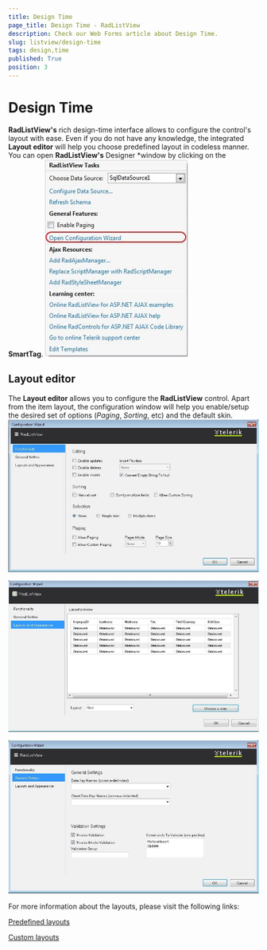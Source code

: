 ```yaml
---
title: Design Time
page_title: Design Time - RadListView
description: Check our Web Forms article about Design Time.
slug: listview/design-time
tags: design,time
published: True
position: 3
---
```


# Design Time



**RadListView's** rich design-time interface allows to configure the control's layout with ease. Even if you do not have any knowledge, the integrated **Layout editor** will help you choose predefined layout in codeless manner. You can open **RadListView's** Designer *window by clicking on the **SmartTag**.
![Open Layout Editor](images/listview_gettingstarted8.jpg)

## Layout editor

The **Layout editor** allows you to configure the **RadListView** control. Apart from the item layout, the configuration window will help you enable/setup the desired set of options (*Paging*, *Sorting*, etc) and the default skin.
![Functionality Window](images/listview_gettingstarted14.jpg)

![Layouts and Appearance](images/listview_gettingstarted11.jpg)

![listview gettingstarted 14 generalsettings](images/listview_gettingstarted14_generalsettings.jpg)

For more information about the layouts, please visit the following links:

[ Predefined layouts ](https://demos.telerik.com/aspnet-ajax/listview/examples/appearancestyling/predefinedlayouts/defaultcs.aspx)

[ Custom layouts ](https://demos.telerik.com/aspnet-ajax/listview/examples/appearancestyling/customlayouts/defaultcs.aspx)
